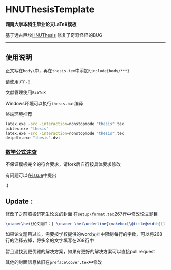 # HNUThesisTemplate

**湖南大学本科生毕业论文LaTeX模板**

基于远古巨坟[HNUThesis](http://hnuthesis.googlecode.com/)
修复了奇奇怪怪的BUG

---

## 使用说明

正文写在`body\`中，再在`thesis.tex`中添加`\include{body/***}`

请使用`UTF-8`

文献管理使用`BibTeX`

Windows环境可以执行`thesis.bat`编译

终端环境推荐

```bash
latex.exe -src -interaction=nonstopmode "thesis".tex
bibtex.exe "thesis"
latex.exe -src -interaction=nonstopmode "thesis".tex
dvipdfm.exe "thesis".dvi
```

### [数学公式速查](http://cateaf.com/2016/08/31/latex-math-symbols-cheetsheet/)

不保证模板完全的符合要求，请fork后自行按具体要求修改

有问题可以在[issue](https://github.com/leaf-hsiao/HNUThesisTemplate/issues)中提出

:)

## Update :

修改了之前照搬研究生论文的封面
在`setup\format.tex`267行中修改论文题目

```latex
\xiaoer\hei{论文题目：} \xiaoer \hei\underline{\makebox[\@title@width][l]{论文标题}} \\
```
如果论文题目过长，需要按学校提供的word文档中限制每行的字数，可以将268行的注释去掉，将多余的文字填写在268行中

暂且没找到更优雅的解决方案，如果有更好的解决方案可以直接pull request

其他的封面信息依旧在`preface\cover.tex`中修改